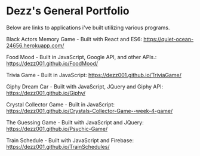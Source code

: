 # Dezz's General Portfolio

Below are links to applications i've built utilizing various programs.

Black Actors Memory Game - Built with React and ES6: https://quiet-ocean-24656.herokuapp.com/

Food Mood - Built in JavaScript, Google API, and other APIs.: https://dezz001.github.io/FoodMood/

Trivia Game - Built in JavaScript: https://dezz001.github.io/TriviaGame/

Giphy Dream Car - Built with JavaScript, JQuery and Giphy API: https://dezz001.github.io/Giphy/

Crystal Collector Game - Built in JavaScript: https://dezz001.github.io/Crystals-Collector-Game--week-4-game/

The Guessing Game - Built with JavaScript and JQuery: https://dezz001.github.io/Psychic-Game/

Train Schedule - Built with JavaScript and Firebase: https://dezz001.github.io/TrainSchedules/